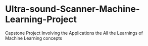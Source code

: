 # Ultra-sound-Scanner-Machine-Learning-Project
Capstone Project Involving the Applications the All the Learnings of Machine Learning concepts
